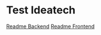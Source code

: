 # Test Ideatech


[Readme Backend](https://github.com/Jciel/testIdeatech/blob/main/test-ideatech-backend/README.md)
[Readme Frontend](https://github.com/Jciel/testIdeatech/blob/main/test-ideatech-frontend/README.md)

